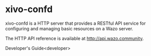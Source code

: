# xivo-confd

xivo-confd is a HTTP server that provides a RESTful API service for
configuring and managing basic resources on a Wazo server.

The HTTP API reference is available at <http://api.wazo.community>.

<div class="toctree">

Developer's Guide\<developer\>

</div>
